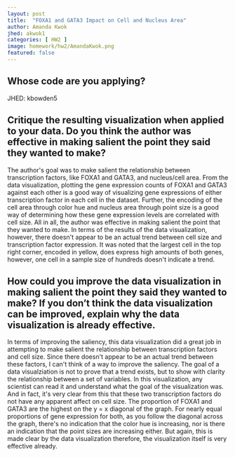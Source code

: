 ```yaml
---
layout: post
title:  "FOXA1 and GATA3 Impact on Cell and Nucleus Area"
author: Amanda Kwok
jhed: akwok1
categories: [ HW2 ]
image: homework/hw2/AmandaKwok.png
featured: false
---
```


## Whose code are you applying?
JHED: kbowden5

## Critique the resulting visualization when applied to your data. Do you think the author was effective in making salient the point they said they wanted to make? 

The author's goal was to make salient the relationship between transcription factors, like FOXA1 and GATA3, and nucleus/cell area. From the data visualization, plotting the gene expression counts of FOXA1 and GATA3 against each other is a good way of visualizing gene expressions of either transcription factor in each cell in the dataset. Further, the encoding of the cell area through color hue and nucleus area through point size is a good way of determining how these gene expression levels are correlated with cell size. All in all, the author was effective in making salient the point that they wanted to make. In terms of the results of the data visualization, however, there doesn't appear to be an actual trend between cell size and transcription factor expression. It was noted that the largest cell in the top right corner, encoded in yellow, does express high amounts of both genes, however, one cell in a sample size of hundreds doesn't indicate a trend. 


## How could you improve the data visualization in making salient the point they said they wanted to make? If you don’t think the data visualization can be improved, explain why the data visualization is already effective. 

In terms of improving the saliency, this data visualization did a great job in attempting to make salient the relationship between transcription factors and cell size. Since there doesn't appear to be an actual trend between these factors, I can't think of a way to improve the saliency. The goal of a data visualziation is not to prove that a trend exists, but to show with clarity the relationship between a set of variables. In this visualization, any scientist can read it and understand what the goal of the visualization was. And in fact, it's very clear from this that these two transcription factors do not have any apparent affect on cell size. The proportion of FOXA1 and GATA3 are the highest on the y = x diagonal of the graph. For nearly equal proportions of gene expression for both, as you follow the diagonal across the graph, there's no indication that the color hue is increasing, nor is there an indication that the point sizes are increasing either. But again, this is made clear by the data visualization therefore, the visualization itself is very effective already. 
